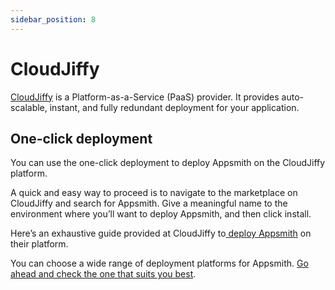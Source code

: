 ```yaml
---
sidebar_position: 8
---
```

# CloudJiffy

[CloudJiffy](https://cloudjiffy.com) is a Platform-as-a-Service (PaaS) provider. It provides auto-scalable, instant, and fully redundant deployment for your application.

## One-click deployment

You can use the one-click deployment to deploy Appsmith on the CloudJiffy platform.

A quick and easy way to proceed is to navigate to the marketplace on CloudJiffy and search for Appsmith. Give a meaningful name to the environment where you’ll want to deploy Appsmith, and then click install.

Here’s an exhaustive guide provided at CloudJiffy to[ deploy Appsmith](https://cloudjiffy.com/blog/solutions/one-click-solutions/install-appsmith-in-cloudjiffy-with-one-click/) on their platform.

You can choose a wide range of deployment platforms for Appsmith. [Go ahead and check the one that suits you best](/getting-started/setup/installation-guides).
